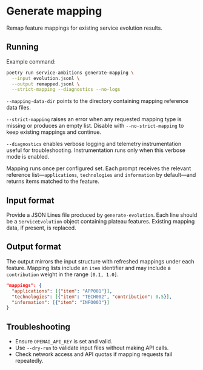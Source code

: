 # Generate mapping

Remap feature mappings for existing service evolution results.

## Running

Example command:

```bash
poetry run service-ambitions generate-mapping \
  --input evolution.jsonl \
  --output remapped.jsonl \
  --strict-mapping --diagnostics --no-logs
```

`--mapping-data-dir` points to the directory containing mapping reference data
files.

`--strict-mapping` raises an error when any requested mapping type is missing or
produces an empty list. Disable with `--no-strict-mapping` to keep existing
mappings and continue.

`--diagnostics` enables verbose logging and telemetry instrumentation useful for
troubleshooting. Instrumentation runs only when this verbose mode is enabled.

Mapping runs once per configured set. Each prompt receives the relevant
reference list—`applications`, `technologies` and `information` by default—and
returns items matched to the feature.

## Input format

Provide a JSON Lines file produced by `generate-evolution`. Each line should be a
`ServiceEvolution` object containing plateau features. Existing mapping data, if
present, is replaced.

## Output format

The output mirrors the input structure with refreshed mappings under each
feature. Mapping lists include an `item` identifier and may include a
`contribution` weight in the range `[0.1, 1.0]`.

```json
"mappings": {
  "applications": [{"item": "APP001"}],
  "technologies": [{"item": "TECH002", "contribution": 0.5}],
  "information": [{"item": "INFO003"}]
}
```

## Troubleshooting

- Ensure `OPENAI_API_KEY` is set and valid.
- Use `--dry-run` to validate input files without making API calls.
- Check network access and API quotas if mapping requests fail repeatedly.
